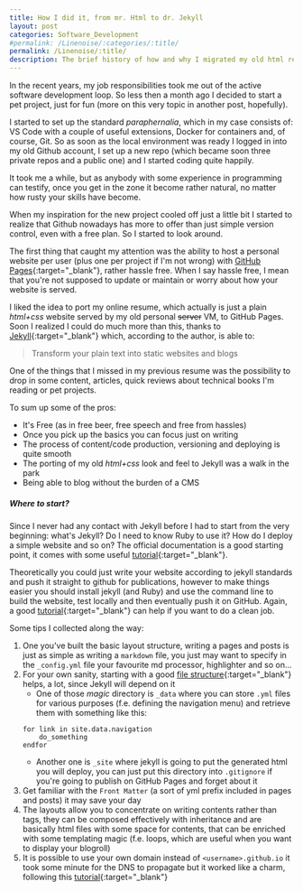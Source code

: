 ```yaml
---
title: How I did it, from mr. Html to dr. Jekyll
layout: post
categories: Software_Development
#permalink: /Linenoise/:categories/:title/
permalink: /Linenoise/:title/
description: The brief history of how and why I migrated my old html resume to GitHub pages, which by the way gave me the opportunity and the inspiration to add a small technical blog (which you are reading right now) using Jekyll. Neither DBs nor CMSs were harmed in the making of this blog.
---
```


In the recent years, my job responsibilities took me out of the active software development loop. So less then a month ago I decided to start a pet project, just for fun (more on this very topic in another post, hopefully). 

I started to set up the standard *paraphernalia*, which in my case consists of: VS Code with a couple of useful extensions, Docker for containers and, of course, Git. So as soon as the local environment was ready I logged in into my old Github account, I set up a new repo (which became soon three private repos and a public one) and I started coding quite happily. 

It took me a while, but as anybody with some experience in programming can testify, once you get in the zone it become rather natural, no matter how rusty your skills have become. 

When my inspiration for the new project cooled off just a little bit I started to realize that Github nowadays has more to offer than just simple version control, even with a free plan. So I started to look around.

The first thing that caught my attention was the ability to host a personal website per user (plus one per project if I'm not wrong) with [GitHub Pages](https://pages.github.com/){:target="_blank"}, rather hassle free. When I say hassle free, I mean that you're not supposed to update or maintain or worry about how your website is served.

I liked the idea to port my online resume, which actually is just a plain *html+css* website served by my old personal ~~server~~ VM, to GitHub Pages. Soon I realized I could do much more than this, thanks to [Jekyll](https://jekyllrb.com/){:target="_blank"} which, according to the author, is able to:
> Transform your plain text into static websites and blogs

One of the things that I missed in my previous resume was the possibility to drop in some content, articles, quick reviews about technical books I'm reading or pet projects.  

To sum up some of the pros:
- It's Free (as in free beer, free speech and free from hassles)
- Once you pick up the basics you can focus just on writing
- The process of content/code production, versioning and deploying is quite smooth
- The porting of my old *html+css* look and feel to Jekyll was a walk in the park
- Being able to blog without the burden of a CMS

##### Where to start?
Since I never had any contact with Jekyll before I had to start from the very beginning: what's Jekyll? Do I need to know Ruby to use it? How do I deploy a simple website and so on?
The official documentation is a good starting point, it comes with some useful [tutorial](https://jekyllrb.com/tutorials/convert-site-to-jekyll/){:target="_blank"}.

Theoretically you could just write your website according to jekyll standards and push it straight to github for publications, however to make things easier you should install jekyll (and Ruby) and use the command line to build the website, test locally and then eventually push it on GitHub. Again, a good [tutorial](https://docs.github.com/en/pages/setting-up-a-github-pages-site-with-jekyll/creating-a-github-pages-site-with-jekyll){:target="_blank"} can help if you want to do a clean job.

Some tips I collected along the way:
1. One you've built the basic layout structure, writing a pages and posts is just as simple as writing a `markdown` file, you just may want to specify in the `_config.yml` file your favourite md processor, highlighter and so on... 
2. For your own sanity, starting with a good [file structure](https://jekyllrb.com/docs/structure/){:target="_blank"} helps, a lot, since Jekyll will depend on it
    - One of those *magic* directory is `_data` where you can store `.yml` files for various purposes (f.e. defining the navigation menu) and retrieve them with something like this:
    ```
    for link in site.data.navigation 
        do_something
    endfor
    ```
    - Another one is `_site` where jekyll is going to put the generated html you will deploy, you can just put this directory into `.gitignore` if you're going to publish on GitHub Pages and forget about it 
3. Get familiar with the `Front Matter` (a sort of yml prefix included in pages and posts) it may save your day
4. The layouts allow you to concentrate on writing contents rather than tags, they can be composed effectively with inheritance and are basically html files with some space for contents, that can be enriched with some templating magic (f.e. loops, which are useful when you want to display your blogroll)
5. It is possible to use your own domain instead of `<username>.github.io` it took some minute for the DNS to propagate but it worked like a charm, following this [tutorial](https://docs.github.com/en/pages/configuring-a-custom-domain-for-your-github-pages-site/about-custom-domains-and-github-pages){:target="_blank"} 


